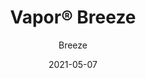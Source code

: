 ---
title: "Vapor® Breeze"
image_primary: "img/Arktura-Vapor-Breeze-Retail_cam01-wide-side-scaled.jpg"
image_secondary: "img/Arktura-Vapor-Breeze-Ceiling-Product-Render-1600x1600.png"
description: "Vapor%AE%20Breeze%u2019s%202%27x4%27%20powder-coated%20aluminum%20torsion%20spring%20panels%20create%20an%20organic%A0feel%A0through%20organic%20natural%20inspirations%A0echoing%A0the%20flurry%20of%20air%20and%20the%A0murmuration%A0of%A0butterflies.%A0The%20pattern%20continues%20seamlessly%20from%20panel%20to%20panel%2C%A0and%A0with%20the%20option%20of%A0Soft%20Sound%AE%20backers%2C%20you%20can%20evoke%20nature%20while%20reducing%A0the%20amount%20of%20ambient%20noise.%A0For%20added%20dynamic%A0effect%2C%A0try%20our%20integrated%A0backlighting%A0to%20illuminate%20your%20space%20and%A0form%20a%A0design%20that%A0truly%A0shines"
designer: "Arktura"
tags: 
  - "Acoustic"
  - "Ceiling Panels"
  - "Wall Panels"
  - "Lighting"
subtitle: "Breeze"
href: "https://arktura.com/product/vapor-breeze/"
category: "Acoustic"
manufacturer: "Arktura"
slug: "/manufacturers/arktura/acoustic/arktura-vapor-breeze"
date: "2021-05-07"
---